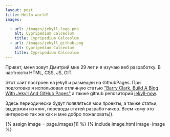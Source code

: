 ```yaml
---
layout: post
title: Hello world!
images:

  - url: /images/jekyll-logo.png
    alt: Cypripedium Calceolum
    title: Cypripedium Calceolum
  - url: /images/jekyll_github.png
    alt: Cypripedium Calceolum
    title: Cypripedium Calceolum
---
```

Привет, меня зовут Дмитрий мне 29 лет и я изучаю веб разработку. В частности HTML, CSS, JS, GIT.

Этот сайт построен на jekyll и размещен на GithubPages. При подготовке я использовал отличную статью ["Barry Clark. Build A Blog With Jekyll And GitHub Pages"](https://www.smashingmagazine.com/2014/08/build-blog-jekyll-github-pages/ "Barry Clark. Build A Blog With Jekyll And GitHub Pages") а также github репозиторий [jekyll-now]( https://github.com/barryclark/jekyll-now). 

Здесь периодически будут появляться мои проекты, а также статьи, выдержки из книг, переводы статей разработчиков. Всем кому это интересно так же как и мне добро пожаловать)).

{% assign image = page.images[1] %} 
{% include image.html image=image %}


